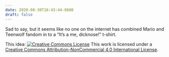 ```yaml
---
date: 2020-08-30T16:43:44-0600
draft: false
---
```


Sad to say, but it seems like no one on the internet has combined Mario and Teenwolf fandom in to a “It’s a me, dicknose!” t-shirt.

This idea: [![Creative Commons License](https://i.creativecommons.org/l/by-nc/4.0/80x15.png)](http://creativecommons.org/licenses/by-nc/4.0/)
This work is licensed under a [Creative Commons Attribution-NonCommercial 4.0 International License](http://creativecommons.org/licenses/by-nc/4.0/).


